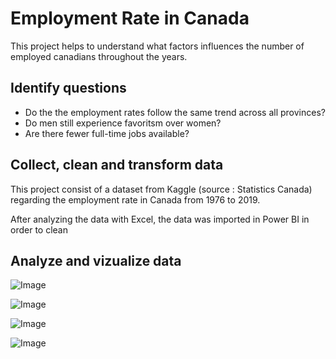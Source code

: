 # Employment Rate in Canada

This project helps to understand what factors influences the number of employed canadians throughout the years. 

## Identify questions
- Do the the employment rates follow the same trend across all provinces?
- Do men still experience favoritsm over women?
- Are there fewer full-time jobs available?


## Collect, clean and transform data
This project consist of a dataset from Kaggle (source : Statistics Canada) regarding the employment rate in Canada from 1976 to 2019.

After analyzing the data with Excel, the data was imported in Power BI in order to clean

## Analyze and vizualize data
![Image](https://github.com/user-attachments/assets/ab8f24e7-9606-4211-b574-06eebe5106f8)

![Image](https://github.com/user-attachments/assets/09b5e9a3-e2b1-4ac8-bd8f-1f9df9cdf299)

![Image](https://github.com/user-attachments/assets/85aa64b4-bf9f-4a1c-9051-c0e1de6486e7)

![Image](https://github.com/user-attachments/assets/721da45b-9af3-4bb5-8eb1-cdf2ace0d897)
